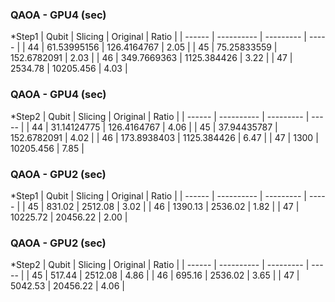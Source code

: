 ### QAOA - GPU4 (sec)
*Step1
| Qubit  |   Slicing  |  Original | Ratio |
| ------ | ---------- | --------- | ----- |
| 44 | 61.53995156 | 126.4164767 | 2.05 |
| 45 | 75.25833559 | 152.6782091 | 2.03 |
| 46 | 349.7669363 | 1125.384426 | 3.22 |
| 47 | 2534.78 | 10205.456 | 4.03 |

### QAOA - GPU4 (sec)
*Step2
| Qubit  |   Slicing  |  Original | Ratio |
| ------ | ---------- | --------- | ----- |
| 44 | 31.14124775 | 126.4164767 | 4.06 |
| 45 | 37.94435787 | 152.6782091 | 4.02 |
| 46 | 173.8938403 | 1125.384426 | 6.47 |
| 47 | 1300 | 10205.456 | 7.85 |

### QAOA - GPU2 (sec)
*Step1
| Qubit  |   Slicing  |  Original | Ratio |
| ------ | ---------- | --------- | ----- |
| 45 | 831.02 | 2512.08  | 3.02 |
| 46 | 1390.13 | 2536.02 | 1.82 |
| 47 | 10225.72 | 20456.22 | 2.00 |

### QAOA - GPU2 (sec)
*Step2
| Qubit  |   Slicing  |  Original | Ratio |
| ------ | ---------- | --------- | ----- |
| 45 | 517.44 | 2512.08  | 4.86 |
| 46 | 695.16 | 2536.02 | 3.65 |
| 47 | 5042.53 | 20456.22 | 4.06 |

